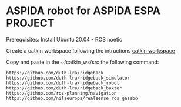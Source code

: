 # ASPIDA robot for ASPiDA ESPA PROJECT

Prerequisites:
Install Ubuntu 20.04 - ROS noetic 

Create a catkin workspace following the intructions [catkin workspace](http://wiki.ros.org/catkin/Tutorials/create_a_workspace)

Copy and paste in the ~/catkin_ws/src the following command:

```
https://github.com/duth-lra/ridgeback
https://github.com/duth-lra/ridgeback_simulator
https://github.com/duth-lra/ridgeback_robot
https://github.com/duth-lra/ridgeback_baxter
https://github.com/ros-planning/navigation
https://github.com/nilseuropa/realsense_ros_gazebo
```
